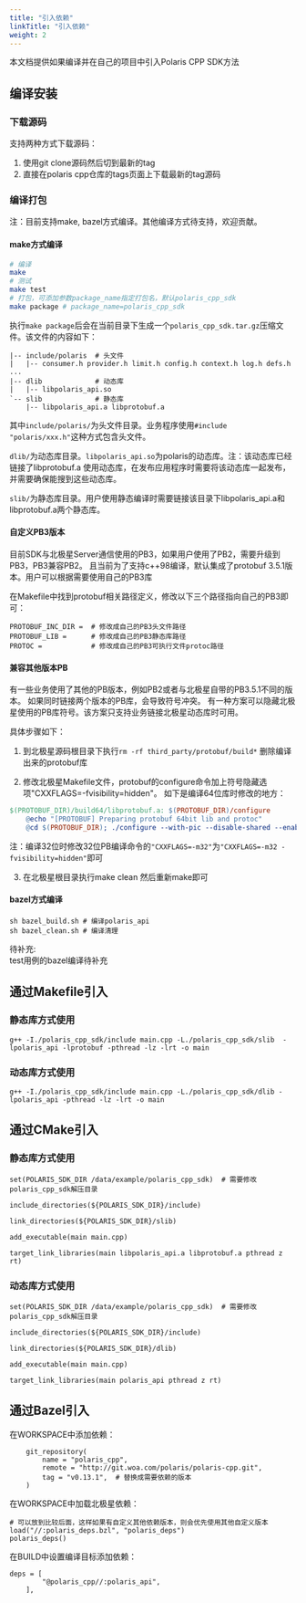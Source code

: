```yaml
---
title: "引入依赖"
linkTitle: "引入依赖"
weight: 2
---
```


本文档提供如果编译并在自己的项目中引入Polaris CPP SDK方法

## 编译安装

### 下载源码

支持两种方式下载源码：
1. 使用git clone源码然后切到最新的tag
2. 直接在polaris cpp仓库的tags页面上下载最新的tag源码

### 编译打包

注：目前支持make, bazel方式编译。其他编译方式待支持，欢迎贡献。

#### make方式编译

``` bash
# 编译
make
# 测试
make test
# 打包，可添加参数package_name指定打包名，默认polaris_cpp_sdk
make package # package_name=polaris_cpp_sdk
```

执行`make package`后会在当前目录下生成一个`polaris_cpp_sdk.tar.gz`压缩文件。该文件的内容如下：

```
|-- include/polaris  # 头文件
|   |-- consumer.h provider.h limit.h config.h context.h log.h defs.h ...
|-- dlib             # 动态库
|   |-- libpolaris_api.so
`-- slib             # 静态库
    |-- libpolaris_api.a libprotobuf.a
```

其中`include/polaris/`为头文件目录。业务程序使用`#include "polaris/xxx.h"`这种方式包含头文件。

`dlib/`为动态库目录。`libpolaris_api.so`为polaris的动态库。注：该动态库已经链接了libprotobuf.a
使用动态库，在发布应用程序时需要将该动态库一起发布，并需要确保能搜到这些动态库。

`slib/`为静态库目录。用户使用静态编译时需要链接该目录下libpolaris_api.a和libprotobuf.a两个静态库。

#### 自定义PB3版本

目前SDK与北极星Server通信使用的PB3，如果用户使用了PB2，需要升级到PB3，PB3兼容PB2。
且当前为了支持c++98编译，默认集成了protobuf 3.5.1版本。用户可以根据需要使用自己的PB3库

在Makefile中找到protobuf相关路径定义，修改以下三个路径指向自己的PB3即可：
```
PROTOBUF_INC_DIR =  # 修改成自己的PB3头文件路径
PROTOBUF_LIB =      # 修改成自己的PB3静态库路径
PROTOC =            # 修改成自己的PB3可执行文件protoc路径
```

#### 兼容其他版本PB

有一些业务使用了其他的PB版本，例如PB2或者与北极星自带的PB3.5.1不同的版本。
如果同时链接两个版本的PB库，会导致符号冲突。
有一种方案可以隐藏北极星使用的PB库符号。该方案只支持业务链接北极星动态库时可用。

具体步骤如下：

1. 到北极星源码根目录下执行`rm -rf third_party/protobuf/build*` 删除编译出来的protobuf库

2. 修改北极星Makefile文件，protobuf的configure命令加上符号隐藏选项"CXXFLAGS=-fvisibility=hidden"。
如下是编译64位库时修改的地方：
```makefile
$(PROTOBUF_DIR)/build64/libprotobuf.a: $(PROTOBUF_DIR)/configure
	@echo "[PROTOBUF] Preparing protobuf 64bit lib and protoc"
	@cd $(PROTOBUF_DIR); ./configure --with-pic --disable-shared --enable-static "CXXFLAGS=-fvisibility=hidden"
```
注：编译32位时修改32位PB编译命令的`"CXXFLAGS=-m32"`为`"CXXFLAGS=-m32 -fvisibility=hidden"`即可

3. 在北极星根目录执行make clean 然后重新make即可

#### bazel方式编译

```
sh bazel_build.sh # 编译polaris_api
sh bazel_clean.sh # 编译清理
```
待补充:  
test用例的bazel编译待补充  

## 通过Makefile引入

### 静态库方式使用
```
g++ -I./polaris_cpp_sdk/include main.cpp -L./polaris_cpp_sdk/slib  -lpolaris_api -lprotobuf -pthread -lz -lrt -o main
```

### 动态库方式使用
```
g++ -I./polaris_cpp_sdk/include main.cpp -L./polaris_cpp_sdk/dlib -lpolaris_api -pthread -lz -lrt -o main
```

## 通过CMake引入

### 静态库方式使用
```
set(POLARIS_SDK_DIR /data/example/polaris_cpp_sdk)  # 需要修改polaris_cpp_sdk解压目录

include_directories(${POLARIS_SDK_DIR}/include)

link_directories(${POLARIS_SDK_DIR}/slib)

add_executable(main main.cpp)

target_link_libraries(main libpolaris_api.a libprotobuf.a pthread z rt)

```
### 动态库方式使用
```
set(POLARIS_SDK_DIR /data/example/polaris_cpp_sdk)  # 需要修改polaris_cpp_sdk解压目录

include_directories(${POLARIS_SDK_DIR}/include)

link_directories(${POLARIS_SDK_DIR}/dlib)

add_executable(main main.cpp)

target_link_libraries(main polaris_api pthread z rt)

```

## 通过Bazel引入

在WORKSPACE中添加依赖：
```
    git_repository(
        name = "polaris_cpp",
        remote = "http://git.woa.com/polaris/polaris-cpp.git",
        tag = "v0.13.1",  # 替换成需要依赖的版本
    )
```

在WORKSPACE中加载北极星依赖：
```
# 可以放到比较后面，这样如果有自定义其他依赖版本，则会优先使用其他自定义版本
load("//:polaris_deps.bzl", "polaris_deps")
polaris_deps()
```

在BUILD中设置编译目标添加依赖：
```
deps = [
        "@polaris_cpp//:polaris_api",
    ],
```